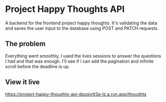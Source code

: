 # Project Happy Thoughts API

A backend for the frontend project happy thoughts. It's validating the data and saves the user input to the database using POST and PATCH requests. 

## The problem

Everything went smoothly, I used the lives sessions to answer the questions I had and that was enough. I'll see if i can add the pagination and infinite scroll before the deadline is up. 

## View it live

https://project-happy-thoughts-api-dsxqivtt3a-lz.a.run.app/thoughts